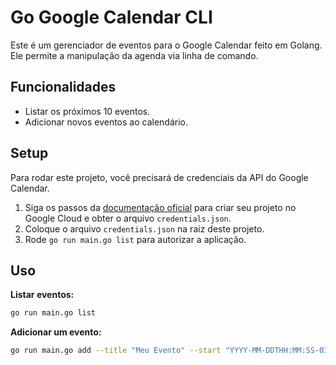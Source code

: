 # Go Google Calendar CLI

Este é um gerenciador de eventos para o Google Calendar feito em Golang. Ele permite a manipulação da agenda via linha de comando.

## Funcionalidades

- Listar os próximos 10 eventos.
- Adicionar novos eventos ao calendário.

## Setup

Para rodar este projeto, você precisará de credenciais da API do Google Calendar.

1. Siga os passos da [documentação oficial](https://developers.google.com/calendar/api/quickstart/go) para criar seu projeto no Google Cloud e obter o arquivo `credentials.json`.
2. Coloque o arquivo `credentials.json` na raiz deste projeto.
3. Rode `go run main.go list` para autorizar a aplicação.

## Uso

**Listar eventos:**
```bash
go run main.go list
```

**Adicionar um evento:**
```bash
go run main.go add --title "Meu Evento" --start "YYYY-MM-DDTHH:MM:SS-03:00" --end "YYYY-MM-DDTHH:MM:SS-03:00"
```
